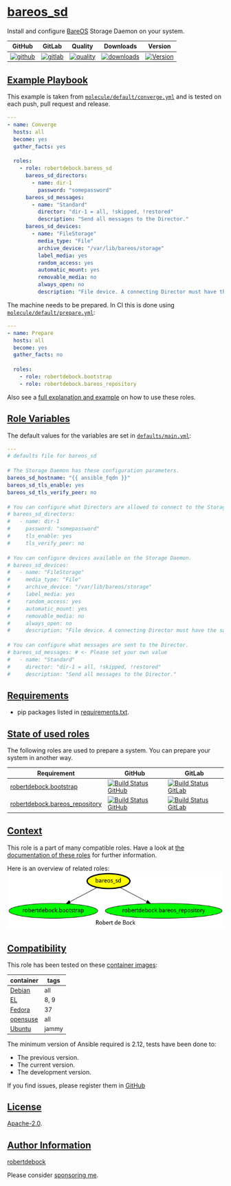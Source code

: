 # [bareos_sd](#bareos_sd)

Install and configure [BareOS](https://www.bareos.com/) Storage Daemon on your system.

|GitHub|GitLab|Quality|Downloads|Version|
|------|------|-------|---------|-------|
|[![github](https://github.com/robertdebock/ansible-role-bareos_sd/workflows/Ansible%20Molecule/badge.svg)](https://github.com/robertdebock/ansible-role-bareos_sd/actions)|[![gitlab](https://gitlab.com/robertdebock-iac/ansible-role-bareos_sd/badges/master/pipeline.svg)](https://gitlab.com/robertdebock-iac/ansible-role-bareos_sd)|[![quality](https://img.shields.io/ansible/quality/63100)](https://galaxy.ansible.com/robertdebock/bareos_sd)|[![downloads](https://img.shields.io/ansible/role/d/63100)](https://galaxy.ansible.com/robertdebock/bareos_sd)|[![Version](https://img.shields.io/github/release/robertdebock/ansible-role-bareos_sd.svg)](https://github.com/robertdebock/ansible-role-bareos_sd/releases/)|

## [Example Playbook](#example-playbook)

This example is taken from [`molecule/default/converge.yml`](https://github.com/robertdebock/ansible-role-bareos_sd/blob/master/molecule/default/converge.yml) and is tested on each push, pull request and release.

```yaml
---
- name: Converge
  hosts: all
  become: yes
  gather_facts: yes

  roles:
    - role: robertdebock.bareos_sd
      bareos_sd_directors:
        - name: dir-1
          password: "somepassword"
      bareos_sd_messages:
        - name: "Standard"
          director: "dir-1 = all, !skipped, !restored"
          description: "Send all messages to the Director."
      bareos_sd_devices:
        - name: "FileStorage"
          media_type: "File"
          archive_device: "/var/lib/bareos/storage"
          label_media: yes
          random_access: yes
          automatic_mount: yes
          removable_media: no
          always_open: no
          description: "File device. A connecting Director must have the same Name and MediaType."
```

The machine needs to be prepared. In CI this is done using [`molecule/default/prepare.yml`](https://github.com/robertdebock/ansible-role-bareos_sd/blob/master/molecule/default/prepare.yml):

```yaml
---
- name: Prepare
  hosts: all
  become: yes
  gather_facts: no

  roles:
    - role: robertdebock.bootstrap
    - role: robertdebock.bareos_repository
```

Also see a [full explanation and example](https://robertdebock.nl/how-to-use-these-roles.html) on how to use these roles.

## [Role Variables](#role-variables)

The default values for the variables are set in [`defaults/main.yml`](https://github.com/robertdebock/ansible-role-bareos_sd/blob/master/defaults/main.yml):

```yaml
---
# defaults file for bareos_sd

# The Storage Daemon has these configuration parameters.
bareos_sd_hostname: "{{ ansible_fqdn }}"
bareos_sd_tls_enable: yes
bareos_sd_tls_verify_peer: no

# You can configure what Directors are allowed to connect to the Storage Daemon.
# bareos_sd_directors:
#   - name: dir-1
#     password: "somepassword"
#     tls_enable: yes
#     tls_verify_peer: no

# You can configure devices available on the Storage Daemon.
# bareos_sd_devices:
#   - name: "FileStorage"
#     media_type: "File"
#     archive_device: "/var/lib/bareos/storage"
#     label_media: yes
#     random_access: yes
#     automatic_mount: yes
#     removable_media: no
#     always_open: no
#     description: "File device. A connecting Director must have the same Name and MediaType."

# You can configure what messages are sent to the Director.
# bareos_sd_messages: # <- Please set your own value
#   - name: "Standard"
#     director: "dir-1 = all, !skipped, !restored"
#     description: "Send all messages to the Director."
```

## [Requirements](#requirements)

- pip packages listed in [requirements.txt](https://github.com/robertdebock/ansible-role-bareos_sd/blob/master/requirements.txt).

## [State of used roles](#state-of-used-roles)

The following roles are used to prepare a system. You can prepare your system in another way.

| Requirement | GitHub | GitLab |
|-------------|--------|--------|
|[robertdebock.bootstrap](https://galaxy.ansible.com/robertdebock/bootstrap)|[![Build Status GitHub](https://github.com/robertdebock/ansible-role-bootstrap/workflows/Ansible%20Molecule/badge.svg)](https://github.com/robertdebock/ansible-role-bootstrap/actions)|[![Build Status GitLab](https://gitlab.com/robertdebock-iac/ansible-role-bootstrap/badges/master/pipeline.svg)](https://gitlab.com/robertdebock-iac/ansible-role-bootstrap)|
|[robertdebock.bareos_repository](https://galaxy.ansible.com/robertdebock/bareos_repository)|[![Build Status GitHub](https://github.com/robertdebock/ansible-role-bareos_repository/workflows/Ansible%20Molecule/badge.svg)](https://github.com/robertdebock/ansible-role-bareos_repository/actions)|[![Build Status GitLab](https://gitlab.com/robertdebock-iac/ansible-role-bareos_repository/badges/master/pipeline.svg)](https://gitlab.com/robertdebock-iac/ansible-role-bareos_repository)|

## [Context](#context)

This role is a part of many compatible roles. Have a look at [the documentation of these roles](https://robertdebock.nl/) for further information.

Here is an overview of related roles:
![dependencies](https://raw.githubusercontent.com/robertdebock/ansible-role-bareos_sd/png/requirements.png "Dependencies")

## [Compatibility](#compatibility)

This role has been tested on these [container images](https://hub.docker.com/u/robertdebock):

|container|tags|
|---------|----|
|[Debian](https://hub.docker.com/repository/docker/robertdebock/debian/general)|all|
|[EL](https://hub.docker.com/repository/docker/robertdebock/enterpriselinux/general)|8, 9|
|[Fedora](https://hub.docker.com/repository/docker/robertdebock/fedora/general)|37|
|[opensuse](https://hub.docker.com/repository/docker/robertdebock/opensuse/general)|all|
|[Ubuntu](https://hub.docker.com/repository/docker/robertdebock/ubuntu/general)|jammy|

The minimum version of Ansible required is 2.12, tests have been done to:

- The previous version.
- The current version.
- The development version.

If you find issues, please register them in [GitHub](https://github.com/robertdebock/ansible-role-bareos_sd/issues)

## [License](#license)

[Apache-2.0](https://github.com/robertdebock/ansible-role-bareos_sd/blob/master/LICENSE).

## [Author Information](#author-information)

[robertdebock](https://robertdebock.nl/)

Please consider [sponsoring me](https://github.com/sponsors/robertdebock).
